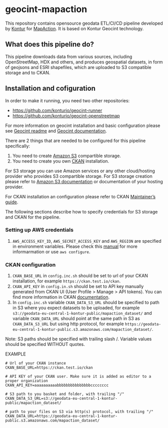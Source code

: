 # geocint-mapaction

This repository contains opensource geodata ETL/CI/CD pipeline developed by [Kontur](https://www.kontur.io/about/) for [MapAction](http://mapaction.org). 
It is based on Kontur Geocint technology.

## What does this pipeline do?

This pipeline downloads data from various sources, including OpenStreetMap, HDX and others, and produces geospatial datasets, in form of geojsons and ESRI shapefiles, which are uploaded to S3 compatible storage and to CKAN.

## Installation and cofiguration

In order to make it running, you need two other repositories:

* https://github.com/konturio/geocint-runner
* https://github.com/konturio/geocint-openstreetmap

For more information on geocint installation and basic configuration please see [Geocint readme](https://github.com/konturio/geocint-runner/blob/main/README.md) and [Geocint documentation](https://github.com/konturio/geocint-runner/blob/main/DOCUMENTATION.md).

There are 2 things that are needed to be configured for this pipeline specifically:
1. You need to create [Amazon S3](https://docs.aws.amazon.com/AmazonS3/latest/userguide/Welcome.html) compartible storage.
2. You need to create you own [CKAN](https://ckan.org/) installation.

For S3 storage you can use Amazon services or any other cloud/hosting provider who provides S3 compartible storage.  For S3 storage creation please refer to [Amazon S3 documentation](https://docs.aws.amazon.com/AmazonS3/latest/userguide/GetStartedWithS3.html) or documentation of your hosting provider.

For CKAN installation an configuration please refer to CKAN [Maintainer’s guide](https://docs.ckan.org/en/2.9/maintaining/index.html). 

The following sections describe how to specify credentials for S3 storage and CKAN for the pipeline.
### Setting up AWS credentials

1. `AWS_ACCESS_KEY_ID`, `AWS_SECRET_ACCESS_KEY` and `AWS_REGION` are specified in environment variables. Please check this [manual](https://docs.aws.amazon.com/sdk-for-java/v1/developer-guide/setup-credentials.html) for more informarmation or use `aws configure`.

### CKAN configuration

1. `CKAN_BASE_URL` in `config.inc.sh` should be set to url of your CKAN installation, for example `https://ckan.test.io/ckan`.
2. `CKAN_API_KEY` in `config.in.sh` should be set to API key manually generated from CKAN UI (User Profile > Manage > API tokens). You can find more information in CKAN [documentation](https://docs.ckan.org/en/2.9/api/#authentication-and-api-tokens).
3. In `config.inc.sh` variable `CKAN_DATA_S3_URL` should be specified to path in S3 where you expect datasets to be uploaded, for example `s3://geodata-eu-central-1-kontur-public/mapaction_dataset/` and variable `CKAN_DATA_URL` should point at the same path in S3 as `CKAN_DATA_S3_URL` but using http protocol, for example `https://geodata-eu-central-1-kontur-public.s3.amazonaws.com/mapaction_dataset/`.

Note: S3 paths should be specified with trailing slash /. Variable values should be specified WITHOUT quotes. 

EXAMPLE

    # Url of your CKAN instance 
    CKAN_BASE_URL=https://ckan.test.io/ckan

    # API KEY of your CKAN user. Make sure it is added as editor to a proper organization
    CKAN_API_KEY=aaaaaaaaaabbbbbbbbbbbbbbbcccccccc                                              

    # S3 path to you basket and folder, with trailing "/"
    CKAN_DATA_S3_URL=s3://geodata-eu-central-1-kontur-public/mapaction_dataset/ 

    # path to your files on S3 via http(s) protocol, with trailing "/"                 
    CKAN_DATA_URL=https://geodata-eu-central-1-kontur-public.s3.amazonaws.com/mapaction_dataset/ 





